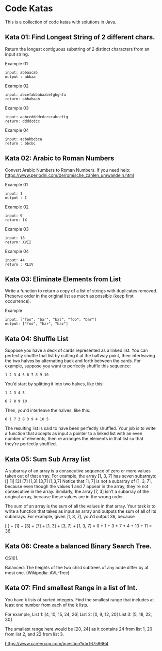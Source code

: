 # Code Katas

This is a collection of code katas with solutions in Java.

## Kata 01: Find Longest String of 2 different chars. 

Return the longest contiguous substring of 2 distinct characters from an input string.

Example 01
```
input: abbaacab
output : abbaa
```

Example 02
```
input: abcefabbabaabefghghfa 
return: abbabaab
```

Example 03
```
input: aabceddddcdccecabceftg 
return: ddddcdcc
```

Example 04
```
input: acbabbcbca 
return : bbcbc
````


## Kata 02: Arabic to Roman Numbers

Convert Arabic Numbers to Roman Numbers. If you need help: https://www.periodni.com/de/romische_zahlen_umwandeln.html

Example 01
```
input: 1
output : I
```

Example 02
```
input: 9 
return: IX
```

Example 03
```
input: 18 
return: XVII
```

Example 04
```
input: 44 
return : XLIV
````

## Kata 03: Eliminate Elements from List

Write a function to return a copy of a list of strings with duplicates removed. Preserve order in the original list as 
much as possible (keep first occurrence).

Example
```
input: ["foo", "bar", "baz", "foo", "bar"]
output: ["foo", "bar", "baz"]
```

## Kata 04: Shuffle List

Suppose you have a deck of cards represented as a linked list. You can perfectly shuffle that list by cutting it at the 
halfway point, then interleaving the two halves by alternating back and forth between the cards. For example, suppose 
you want to perfectly shuffle this sequence:
```
1 2 3 4 5 6 7 8 9 10
```

You'd start by splitting it into two halves, like this:
```
1 2 3 4 5 
```
```
6 7 8 9 10
```
Then, you'd interleave the halves, like this:
```
6 1 7 2 8 3 9 4 10 5
```
The resulting list is said to have been perfectly shuffled. Your job is to write a function that accepts as input a 
pointer to a linked list with an even number of elements, then re­ arranges the elements in that list so that they're 
perfectly shuffled.

## Kata 05: Sum Sub Array list

A subarray of an array is a consecutive sequence of zero or more values taken out of that array. For example, the array 
[1, 3, 7] has seven subarrays:
[] [1] [3] [7] [1,3] [3,7] [1,3,7]
Notice that [1, 7] is not a subarray of [1, 3, 7], because even though the values 1 and 7 appear in the array, they're 
not consecutive in the array. Similarly, the array [7, 3] isn't a subarray of the original array, because these values
are in the wrong order.

The sum of an array is the sum of all the values in that array. Your task is to write a function that takes as input an 
array and outputs the sum of all of its subarrays. For example, given [1, 3, 7], you'd output 36, because


[ ] + [1] + [3] + [7] + [1, 3] + [3, 7] + [1, 3, 7] = 0 + 1 + 3 + 7 + 4 + 10 + 11 = 36

## Kata 06: Create a balanced Binary Search Tree. 

CS101.

Balanced:  The heights of the two child subtrees of any node differ by at most one. (Wikipedia: AVL-Tree) 

## Kata 07: Find smallest Range in a list of Int. 

You have k lists of sorted integers. Find the smallest range that includes at least one number from each of the k lists.

For example,
List 1: [4, 10, 15, 24, 26]
List 2: [0, 9, 12, 20]
List 3: [5, 18, 22, 30]

The smallest range here would be [20, 24] as it contains 24 from list 1, 20 from list 2, and 22 from list 3.

https://www.careercup.com/question?id=16759664